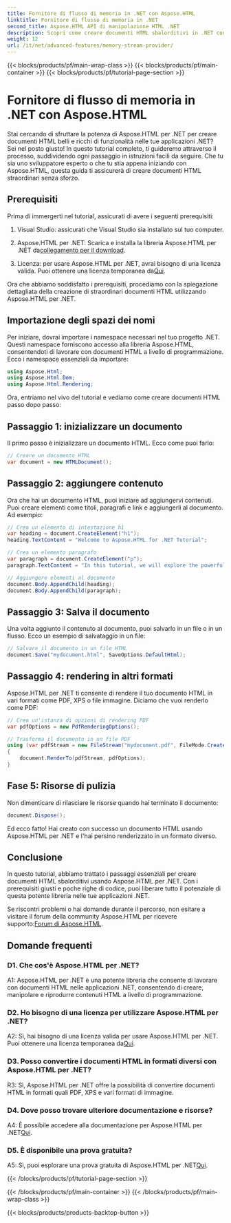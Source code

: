 ```yaml
---
title: Fornitore di flusso di memoria in .NET con Aspose.HTML
linktitle: Fornitore di flusso di memoria in .NET
second_title: Aspose.HTML API di manipolazione HTML .NET
description: Scopri come creare documenti HTML sbalorditivi in .NET con Aspose.HTML. Segui il nostro tutorial passo dopo passo e sblocca la potenza della manipolazione HTML.
weight: 12
url: /it/net/advanced-features/memory-stream-provider/
---
```


{{< blocks/products/pf/main-wrap-class >}}
{{< blocks/products/pf/main-container >}}
{{< blocks/products/pf/tutorial-page-section >}}

# Fornitore di flusso di memoria in .NET con Aspose.HTML


Stai cercando di sfruttare la potenza di Aspose.HTML per .NET per creare documenti HTML belli e ricchi di funzionalità nelle tue applicazioni .NET? Sei nel posto giusto! In questo tutorial completo, ti guideremo attraverso il processo, suddividendo ogni passaggio in istruzioni facili da seguire. Che tu sia uno sviluppatore esperto o che tu stia appena iniziando con Aspose.HTML, questa guida ti assicurerà di creare documenti HTML straordinari senza sforzo.

## Prerequisiti

Prima di immergerti nel tutorial, assicurati di avere i seguenti prerequisiti:

1. Visual Studio: assicurati che Visual Studio sia installato sul tuo computer.

2.  Aspose.HTML per .NET: Scarica e installa la libreria Aspose.HTML per .NET da[collegamento per il download](https://releases.aspose.com/html/net/).

3.  Licenza: per usare Aspose.HTML per .NET, avrai bisogno di una licenza valida. Puoi ottenere una licenza temporanea da[Qui](https://purchase.aspose.com/temporary-license/).

Ora che abbiamo soddisfatto i prerequisiti, procediamo con la spiegazione dettagliata della creazione di straordinari documenti HTML utilizzando Aspose.HTML per .NET.

## Importazione degli spazi dei nomi

Per iniziare, dovrai importare i namespace necessari nel tuo progetto .NET. Questi namespace forniscono accesso alla libreria Aspose.HTML, consentendoti di lavorare con documenti HTML a livello di programmazione. Ecco i namespace essenziali da importare:

```csharp
using Aspose.Html;
using Aspose.Html.Dom;
using Aspose.Html.Rendering;
```

Ora, entriamo nel vivo del tutorial e vediamo come creare documenti HTML passo dopo passo:

## Passaggio 1: inizializzare un documento

Il primo passo è inizializzare un documento HTML. Ecco come puoi farlo:

```csharp
// Creare un documento HTML
var document = new HTMLDocument();
```

## Passaggio 2: aggiungere contenuto

Ora che hai un documento HTML, puoi iniziare ad aggiungervi contenuti. Puoi creare elementi come titoli, paragrafi e link e aggiungerli al documento. Ad esempio:

```csharp
// Crea un elemento di intestazione h1
var heading = document.CreateElement("h1");
heading.TextContent = "Welcome to Aspose.HTML for .NET Tutorial";

// Crea un elemento paragrafo
var paragraph = document.CreateElement("p");
paragraph.TextContent = "In this tutorial, we will explore the powerful features of Aspose.HTML for .NET.";

// Aggiungere elementi al documento
document.Body.AppendChild(heading);
document.Body.AppendChild(paragraph);
```

## Passaggio 3: Salva il documento

Una volta aggiunto il contenuto al documento, puoi salvarlo in un file o in un flusso. Ecco un esempio di salvataggio in un file:

```csharp
// Salvare il documento in un file HTML
document.Save("mydocument.html", SaveOptions.DefaultHtml);
```

## Passaggio 4: rendering in altri formati

Aspose.HTML per .NET ti consente di rendere il tuo documento HTML in vari formati come PDF, XPS o file immagine. Diciamo che vuoi renderlo come PDF:

```csharp
// Crea un'istanza di opzioni di rendering PDF
var pdfOptions = new PdfRenderingOptions();

// Trasforma il documento in un file PDF
using (var pdfStream = new FileStream("mydocument.pdf", FileMode.Create))
{
    document.RenderTo(pdfStream, pdfOptions);
}
```

## Fase 5: Risorse di pulizia

Non dimenticare di rilasciare le risorse quando hai terminato il documento:

```csharp
document.Dispose();
```

Ed ecco fatto! Hai creato con successo un documento HTML usando Aspose.HTML per .NET e l'hai persino renderizzato in un formato diverso.

## Conclusione

In questo tutorial, abbiamo trattato i passaggi essenziali per creare documenti HTML sbalorditivi usando Aspose.HTML per .NET. Con i prerequisiti giusti e poche righe di codice, puoi liberare tutto il potenziale di questa potente libreria nelle tue applicazioni .NET.

 Se riscontri problemi o hai domande durante il percorso, non esitare a visitare il forum della community Aspose.HTML per ricevere supporto:[Forum di Aspose.HTML](https://forum.aspose.com/).

## Domande frequenti

### D1. Che cos'è Aspose.HTML per .NET?

A1: Aspose.HTML per .NET è una potente libreria che consente di lavorare con documenti HTML nelle applicazioni .NET, consentendo di creare, manipolare e riprodurre contenuti HTML a livello di programmazione.

### D2. Ho bisogno di una licenza per utilizzare Aspose.HTML per .NET?

 A2: Sì, hai bisogno di una licenza valida per usare Aspose.HTML per .NET. Puoi ottenere una licenza temporanea da[Qui](https://purchase.aspose.com/temporary-license/).

### D3. Posso convertire i documenti HTML in formati diversi con Aspose.HTML per .NET?

R3: Sì, Aspose.HTML per .NET offre la possibilità di convertire documenti HTML in formati quali PDF, XPS e vari formati di immagine.

### D4. Dove posso trovare ulteriore documentazione e risorse?

 A4: È possibile accedere alla documentazione per Aspose.HTML per .NET[Qui](https://reference.aspose.com/html/net/).

### D5. È disponibile una prova gratuita?

 A5: Sì, puoi esplorare una prova gratuita di Aspose.HTML per .NET[Qui](https://releases.aspose.com/).

{{< /blocks/products/pf/tutorial-page-section >}}

{{< /blocks/products/pf/main-container >}}
{{< /blocks/products/pf/main-wrap-class >}}

{{< blocks/products/products-backtop-button >}}
